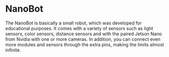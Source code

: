 # NanoBot

The NanoBot is basically a small robot, which was developed for educational purposes. It comes with a variety of sensors such as light sensors, color sensors, distance sensors and with the paired Jetson Nano from Nvidia with one or more cameras. In addition, you can connect even more modules and sensors through the extra pins, making the limits almost infinite. 
